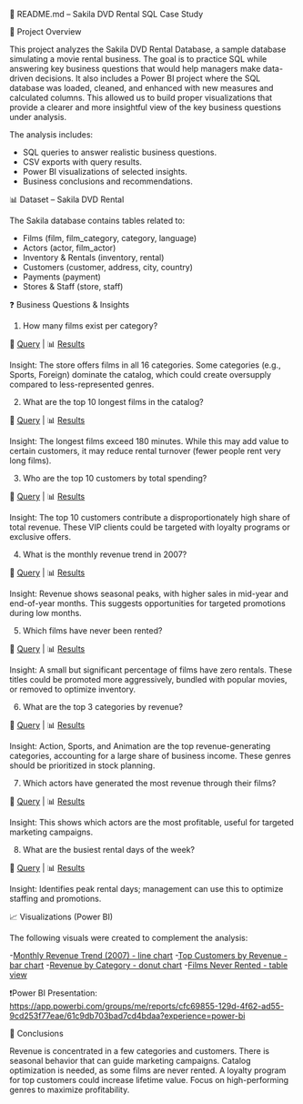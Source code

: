 📄 README.md – Sakila DVD Rental SQL Case Study

🎯 Project Overview

This project analyzes the Sakila DVD Rental Database, a sample database simulating a movie rental business.
The goal is to practice SQL while answering key business questions that would help managers make data-driven decisions. It also includes a Power BI project where the SQL database was loaded, cleaned, and enhanced with new measures and calculated columns. This allowed us to build proper visualizations that provide a clearer and more insightful view of the key business questions under analysis.

The analysis includes:

- SQL queries to answer realistic business questions.
- CSV exports with query results.
- Power BI visualizations of selected insights.
- Business conclusions and recommendations.



📊 Dataset – Sakila DVD Rental

The Sakila database contains tables related to:

- Films (film, film_category, category, language)
- Actors (actor, film_actor)
- Inventory & Rentals (inventory, rental)
- Customers (customer, address, city, country)
- Payments (payment)
- Stores & Staff (store, staff)



❓ Business Questions & Insights 

1. How many films exist per category?

📄 [Query](SQL/01_films_by_category.sql)
 | 📊 [Results](Results/01_films_by_category.csv)

Insight: The store offers films in all 16 categories. Some categories (e.g., Sports, Foreign) dominate the catalog, which could create oversupply compared to less-represented genres.



2. What are the top 10 longest films in the catalog?

📄 [Query](SQL/02_top_longest_films.sql)
 | 📊 [Results](Results/02_top_longest_films.csv)

Insight: The longest films exceed 180 minutes. While this may add value to certain customers, it may reduce rental turnover (fewer people rent very long films).



3. Who are the top 10 customers by total spending?

📄 [Query](SQL/03_top_customers.sql)
 | 📊 [Results](Results/03_top_customers.csv)

Insight: The top 10 customers contribute a disproportionately high share of total revenue. These VIP clients could be targeted with loyalty programs or exclusive offers.



4. What is the monthly revenue trend in 2007?

📄 [Query](SQL/04_monthly_revenue_2007.sql)
 | 📊 [Results](Results/04_monthly_revenue_2007.csv)

Insight: Revenue shows seasonal peaks, with higher sales in mid-year and end-of-year months. This suggests opportunities for targeted promotions during low months.



5. Which films have never been rented?

📄 [Query](SQL/05_films_never_rented.sql)
 | 📊 [Results](Results/05_films_never_rented.csv)

Insight: A small but significant percentage of films have zero rentals. These titles could be promoted more aggressively, bundled with popular movies, or removed to optimize inventory.



6. What are the top 3 categories by revenue?

📄 [Query](SQL/06_top_categories_revenue.sql)
 | 📊 [Results](Results/06_top_categories_revenue.csv)

Insight: Action, Sports, and Animation are the top revenue-generating categories, accounting for a large share of business income. These genres should be prioritized in stock planning.



7. Which actors have generated the most revenue through their films?

📄 [Query](SQL/07_top_actors_revenue.sql)
 | 📊 [Results](Results/07_top_actors_revenue.csv)

Insight: This shows which actors are the most profitable, useful for targeted marketing campaigns.



8. What are the busiest rental days of the week?

📄 [Query](SQL/08_busiest_rental_day.sql)
 | 📊 [Results](Results/08_busiest_rental_day.csv)

Insight: Identifies peak rental days; management can use this to optimize staffing and promotions.




📈 Visualizations (Power BI)

The following visuals were created to complement the analysis:

-[Monthly Revenue Trend (2007) - line chart](Visuals/MonthlyRevenueTrend.jpg)
-[Top Customers by Revenue - bar chart](Visuals/TopCustomers.jpg)
-[Revenue by Category - donut chart](Visuals/RevenueByCategory.jpg)
-[Films Never Rented - table view](Visuals/FilmsNeverRented.jpg)


❗Power BI Presentation: https://app.powerbi.com/groups/me/reports/cfc69855-129d-4f62-ad55-9cd253f77eae/61c9db703bad7cd4bdaa?experience=power-bi



📝 Conclusions

Revenue is concentrated in a few categories and customers.
There is seasonal behavior that can guide marketing campaigns.
Catalog optimization is needed, as some films are never rented.
A loyalty program for top customers could increase lifetime value.
Focus on high-performing genres to maximize profitability.
